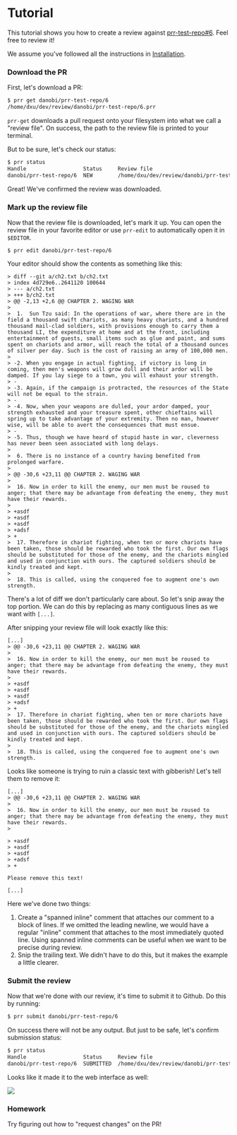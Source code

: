 # Tutorial

This tutorial shows you how to create a review against
[prr-test-repo#6][0]. Feel free to review it!

We assume you've followed all the instructions in
[Installation](./install.md).

### Download the PR

First, let's download a PR:

```sh
$ prr get danobi/prr-test-repo/6
/home/dxu/dev/review/danobi/prr-test-repo/6.prr
```

`prr-get` downloads a pull request onto your filesystem into what we call a
"review file". On success, the path to the review file is printed to your
terminal.

But to be sure, let's check our status:

```sh
$ prr status
Handle                  Status     Review file
danobi/prr-test-repo/6  NEW        /home/dxu/dev/review/danobi/prr-test-repo/6.prr
```

Great! We've confirmed the review was downloaded.

### Mark up the review file

Now that the review file is downloaded, let's mark it up. You can open
the review file in your favorite editor or use `prr-edit` to automatically
open it in `$EDITOR`.

```
$ prr edit danobi/prr-test-repo/6
```

Your editor should show the contents as something like this:

```
> diff --git a/ch2.txt b/ch2.txt
> index 4d729e6..2641120 100644
> --- a/ch2.txt
> +++ b/ch2.txt
> @@ -2,13 +2,6 @@ CHAPTER 2. WAGING WAR
>
>  1.  Sun Tzu said: In the operations of war, where there are in the field a thousand swift chariots, as many heavy chariots, and a hundred thousand mail-clad soldiers, with provisions enough to carry them a thousand LI, the expenditure at home and at the front, including entertainment of guests, small items such as glue and paint, and sums spent on chariots and armor, will reach the total of a thousand ounces of silver per day. Such is the cost of raising an army of 100,000 men.
>
> -2. When you engage in actual fighting, if victory is long in coming, then men's weapons will grow dull and their ardor will be damped. If you lay siege to a town, you will exhaust your strength.
> -
> -3. Again, if the campaign is protracted, the resources of the State will not be equal to the strain.
> -
> -4. Now, when your weapons are dulled, your ardor damped, your strength exhausted and your treasure spent, other chieftains will spring up to take advantage of your extremity. Then no man, however wise, will be able to avert the consequences that must ensue.
> -
> -5. Thus, though we have heard of stupid haste in war, cleverness has never been seen associated with long delays.
>
>  6. There is no instance of a country having benefited from prolonged warfare.
>
> @@ -30,6 +23,11 @@ CHAPTER 2. WAGING WAR
>
>  16. Now in order to kill the enemy, our men must be roused to anger; that there may be advantage from defeating the enemy, they must have their rewards.
>
> +asdf
> +asdf
> +asdf
> +adsf
> +
>  17. Therefore in chariot fighting, when ten or more chariots have been taken, those should be rewarded who took the first. Our own flags should be substituted for those of the enemy, and the chariots mingled and used in conjunction with ours. The captured soldiers should be kindly treated and kept.
>
>  18. This is called, using the conquered foe to augment one's own strength.
```

There's a lot of diff we don't particularly care about. So let's snip away the
top portion.  We can do this by replacing as many contiguous lines as we want
with `[...]`.

After snipping your review file will look exactly like this:

```
[...]
> @@ -30,6 +23,11 @@ CHAPTER 2. WAGING WAR
>
>  16. Now in order to kill the enemy, our men must be roused to anger; that there may be advantage from defeating the enemy, they must have their rewards.
>
> +asdf
> +asdf
> +asdf
> +adsf
> +
>  17. Therefore in chariot fighting, when ten or more chariots have been taken, those should be rewarded who took the first. Our own flags should be substituted for those of the enemy, and the chariots mingled and used in conjunction with ours. The captured soldiers should be kindly treated and kept.
>
>  18. This is called, using the conquered foe to augment one's own strength.
```

Looks like someone is trying to ruin a classic text with gibberish! Let's tell them to remove it:

```
[...]
> @@ -30,6 +23,11 @@ CHAPTER 2. WAGING WAR
>
>  16. Now in order to kill the enemy, our men must be roused to anger; that there may be advantage from defeating the enemy, they must have their rewards.
>

> +asdf
> +asdf
> +asdf
> +adsf
> +

Please remove this text!

[...]
```

Here we've done two things:

1. Create a "spanned inline" comment that attaches our comment to a block of
   lines. If we omitted the leading newline, we would have a regular "inline"
   comment that attaches to the most immediately quoted line. Using spanned
   inline comments can be useful when we want to be precise during review.
1. Snip the trailing text. We didn't have to do this, but it makes the example
   a little clearer.

### Submit the review

Now that we're done with our review, it's time to submit it to Github.
Do this by running:

```sh
$ prr submit danobi/prr-test-repo/6
```

On success there will not be any output. But just to be safe, let's confirm
submission status:

```sh
$ prr status
Handle                  Status     Review file
danobi/prr-test-repo/6  SUBMITTED  /home/dxu/dev/review/danobi/prr-test-repo/6.prr
```

Looks like it made it to the web interface as well:

![](./images/tutorial_comment.png)

### Homework

Try figuring out how to "request changes" on the PR!

[0]: https://github.com/danobi/prr-test-repo/pull/6
